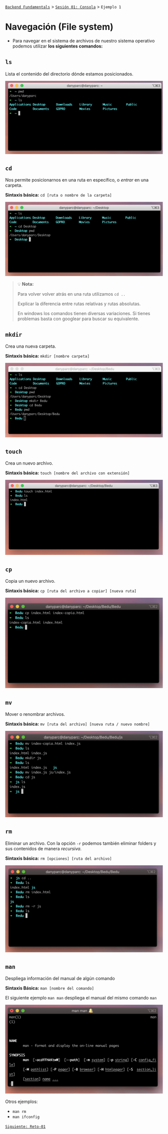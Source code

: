 [`Backend Fundamentals`](../../README.md) > [`Sesión 01: Consola`](../README.md) > `Ejemplo 1`

# Navegación (File system)

- Para navegar en el sistema de archivos de nuestro sistema operativo podemos utilizar **los siguientes comandos:**

## `ls`

Lista el contenido del directorio dónde estamos posicionados.

![1](img/ls.png)

## `cd`

Nos permite posicionarnos en una ruta en específico, o *entrar* en una carpeta.

**Sintaxis básica:** `cd [ruta o nombre de la carpeta]`

![2](img/cd.png)

>💡 **Nota:**
>
>Para volver volver atrás en una ruta utilizamos `cd ..`
>
>Explicar la diferencia entre rutas relativas y rutas absolutas.
>
>En windows los comandos tienen diversas variaciones. Si tienes problemas basta con googlear para buscar su equivalente.
>

## `mkdir`

Crea una nueva carpeta.

**Sintaxis básica:** `mkdir [nombre carpeta]`

![2](img/mkdir.png)

## `touch`

Crea un nuevo archivo.

**Sintaxis básica:** `touch [nombre del archivo con extensión]`

![2](img/tocuh.png)

## `cp`

Copia un nuevo archivo.

**Sintaxis básica:** `cp [ruta del archivo a copiar] [nueva ruta]`

![2](img/cp.png)

## `mv`

Mover o renombrar archivos.

**Sintaxis básica:** `mv [ruta del archivo] [nueva ruta / nuevo nombre]`

![2](img/mv.png)

## `rm`

Eliminar un archivo. Con la opción `-r` podemos también eliminar folders y sus contenidos de manera *recursiva.*

**Sintaxis básica:** `rm [opciones] [ruta del archivo]`

![2](img/rm.png)

## `man`

Despliega información del manual de algún comando

**Sintaxis Básica:** `man [nombre del comando]`

El siguiente ejemplo `man man` despliega el manual del mismo comando `man`

![2](img/man.png)

Otros ejemplos:

- `man rm`
- `man ifconfig`


[`Siguiente: Reto-01`](../Reto-01)
